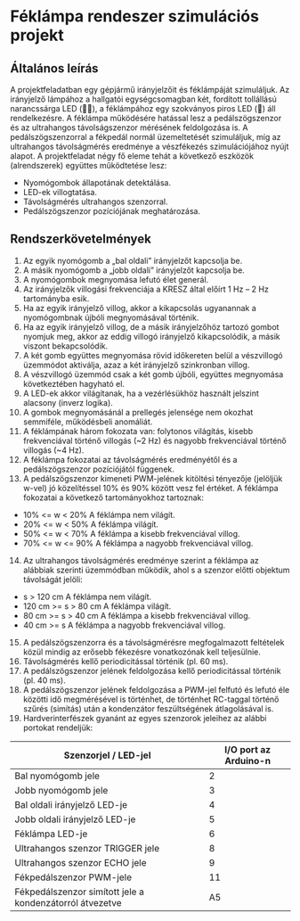 # Féklámpa rendeszer szimulációs projekt
## Általános leírás
A projektfeladatban egy gépjármű irányjelzőit és féklámpáját szimuláljuk. Az irányjelző lámpához a hallgatói
egységcsomagban két, fordított tollállású narancssárga LED (), a féklámpához egy szokványos piros
LED () áll rendelkezésre. A féklámpa működésére hatással lesz a pedálszögszenzor és az ultrahangos
távolságszenzor mérésének feldolgozása is. A pedálszögszenzorral a fékpedál normál üzemeltetését
szimuláljuk, míg az ultrahangos távolságmérés eredménye a vészfékezés szimulációjához nyújt alapot. A
projektfeladat négy fő eleme tehát a következő eszközök (alrendszerek) együttes működtetése lesz:
- Nyomógombok állapotának detektálása.
- LED-ek villogtatása.
- Távolságmérés ultrahangos szenzorral.
- Pedálszögszenzor pozíciójának meghatározása.
## Rendszerkövetelmények
1. Az egyik nyomógomb a „bal oldali” irányjelzőt kapcsolja be.
2. A másik nyomógomb a „jobb oldali” irányjelzőt kapcsolja be.
3. A nyomógombok megnyomása lefutó élet generál.
4. Az irányjelzők villogási frekvenciája a KRESZ által előírt 1 Hz – 2 Hz tartományba esik.
5. Ha az egyik irányjelző villog, akkor a kikapcsolás ugyanannak a nyomógombnak újbóli
megnyomásával történik.
6. Ha az egyik irányjelző villog, de a másik irányjelzőhöz tartozó gombot nyomjuk meg, akkor az
eddig villogó irányjelző kikapcsolódik, a másik viszont bekapcsolódik.
7. A két gomb együttes megnyomása rövid időkereten belül a vészvillogó üzemmódot aktiválja,
azaz a két irányjelző szinkronban villog.
8. A vészvillogó üzemmód csak a két gomb újbóli, együttes megnyomása következtében hagyható
el.
9. A LED-ek akkor világítanak, ha a vezérlésükhöz használt jelszint alacsony (inverz logika).
10. A gombok megnyomásánál a prellegés jelensége nem okozhat semmiféle, működésbeli
anomáliát.
11. A féklámpának három fokozata van: folytonos világítás, kisebb frekvenciával történő villogás
(~2 Hz) és nagyobb frekvenciával történő villogás (~4 Hz).
12. A féklámpa fokozatai az távolságmérés eredményétől és a pedálszögszenzor pozíciójától
függenek.
13. A pedálszögszenzor kimeneti PWM-jelének kitöltési tényezője (jelöljük w-vel) jó közelítéssel 10%
és 90% között vesz fel értéket. A féklámpa fokozatai a következő tartományokhoz tartoznak:
- 10% <= w < 20% A féklámpa nem világít.
- 20% <= w < 50% A féklámpa világít.
- 50% <= w < 70% A féklámpa a kisebb frekvenciával villog.
- 70% <= w <= 90% A féklámpa a nagyobb frekvenciával villog.
14. Az ultrahangos távolságmérés eredménye szerint a féklámpa az alábbiak szerinti üzemmódban
működik, ahol s a szenzor előtti objektum távolságát jelöli:
- s > 120 cm A féklámpa nem világít.
- 120 cm >= s > 80 cm A féklámpa világít.
- 80 cm >= s > 40 cm A féklámpa a kisebb frekvenciával villog.
- 40 cm >= s A féklámpa a nagyobb frekvenciával villog.
15. A pedálszögszenzorra és a távolságmérésre megfogalmazott feltételek közül mindig az erősebb
fékezésre vonatkozónak kell teljesülnie.
16. Távolságmérés kellő periodicitással történik (pl. 60 ms).
17. A pedálszögszenzor jelének feldolgozása kellő periodicitással történik (pl. 40 ms).
18. A pedálszögszenzor jelének feldolgozása a PWM-jel felfutó és lefutó éle közötti idő
megmérésével is történhet, de történhet RC-taggal történő szűrés (simítás) után a kondenzátor
feszültségének átlagolásával is.
19. Hardverinterfészek gyanánt az egyes szenzorok jeleihez az alábbi portokat rendeljük:

|Szenzorjel / LED-jel |I/O port az Arduino-n|
|----------------------------------|---------------------|
| Bal nyomógomb jele |2|
|Jobb nyomógomb jele |3|
|Bal oldali irányjelző LED-je |4|
|Jobb oldali irányjelző LED-je |5|
|Féklámpa LED-je |6|
|Ultrahangos szenzor TRIGGER jele |8|
|Ultrahangos szenzor ECHO jele |9|
|Fékpedálszenzor PWM-jele |11|
|Fékpedálszenzor simított jele a kondenzátorról átvezetve|A5|
